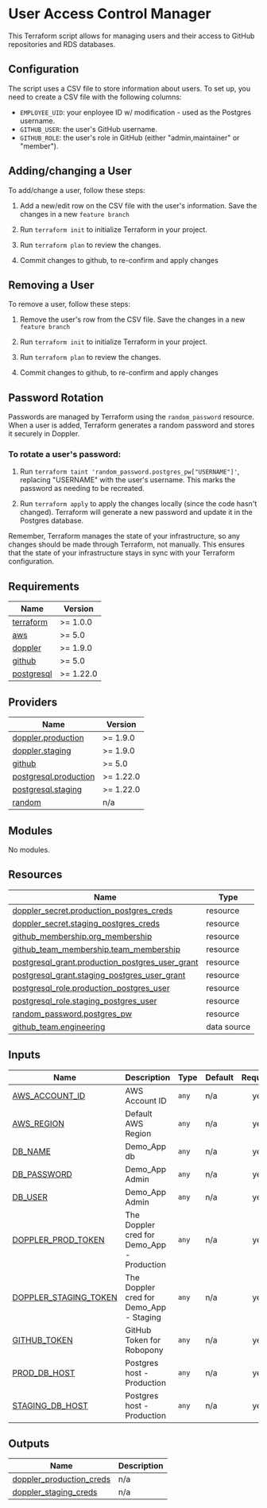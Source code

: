 # User Access Control Manager

This Terraform script allows for managing users and their access to GitHub repositories and RDS databases.

## Configuration

The script uses a CSV file to store information about users. To set up, you need to create a CSV file with the following columns:

- `EMPLOYEE_UID`: your enployee ID w/ modification - used as the Postgres username.
- `GITHUB_USER`: the user's GitHub username.
- `GITHUB_ROLE`: the user's role in GitHub (either "admin,maintainer" or "member").

## Adding/changing a User

To add/change a user, follow these steps:

1. Add a new/edit row on the CSV file with the user's information. Save the changes in a new `feature branch`

2. Run `terraform init` to initialize Terraform in your project.

3. Run `terraform plan` to review the changes. 

4. Commit changes to github, to re-confirm and apply changes

## Removing a User

To remove a user, follow these steps:

1. Remove the user's row from the CSV file. Save the changes in a new `feature branch`

2. Run `terraform init` to initialize Terraform in your project.

3. Run `terraform plan` to review the changes.  

4. Commit changes to github, to re-confirm and apply changes

## Password Rotation

Passwords are managed by Terraform using the `random_password` resource. When a user is added, Terraform generates a random password and stores it securely in Doppler.

### To rotate a user's password:

1. Run `terraform taint 'random_password.postgres_pw["USERNAME"]'`, replacing "USERNAME" with the user's username. This marks the password as needing to be recreated.

2. Run `terraform apply` to apply the changes locally (since the code hasn't changed). Terraform will generate a new password and update it in the Postgres database.

Remember, Terraform manages the state of your infrastructure, so any changes should be made through Terraform, not manually. This ensures that the state of your infrastructure stays in sync with your Terraform configuration.

<!-- BEGINNING OF PRE-COMMIT-TERRAFORM DOCS HOOK -->
## Requirements

| Name | Version |
|------|---------|
| <a name="requirement_terraform"></a> [terraform](#requirement\_terraform) | >= 1.0.0 |
| <a name="requirement_aws"></a> [aws](#requirement\_aws) | >= 5.0 |
| <a name="requirement_doppler"></a> [doppler](#requirement\_doppler) | >= 1.9.0 |
| <a name="requirement_github"></a> [github](#requirement\_github) | >= 5.0 |
| <a name="requirement_postgresql"></a> [postgresql](#requirement\_postgresql) | >= 1.22.0 |

## Providers

| Name | Version |
|------|---------|
| <a name="provider_doppler.production"></a> [doppler.production](#provider\_doppler.production) | >= 1.9.0 |
| <a name="provider_doppler.staging"></a> [doppler.staging](#provider\_doppler.staging) | >= 1.9.0 |
| <a name="provider_github"></a> [github](#provider\_github) | >= 5.0 |
| <a name="provider_postgresql.production"></a> [postgresql.production](#provider\_postgresql.production) | >= 1.22.0 |
| <a name="provider_postgresql.staging"></a> [postgresql.staging](#provider\_postgresql.staging) | >= 1.22.0 |
| <a name="provider_random"></a> [random](#provider\_random) | n/a |

## Modules

No modules.

## Resources

| Name | Type |
|------|------|
| [doppler_secret.production_postgres_creds](https://registry.terraform.io/providers/DopplerHQ/doppler/latest/docs/resources/secret) | resource |
| [doppler_secret.staging_postgres_creds](https://registry.terraform.io/providers/DopplerHQ/doppler/latest/docs/resources/secret) | resource |
| [github_membership.org_membership](https://registry.terraform.io/providers/integrations/github/latest/docs/resources/membership) | resource |
| [github_team_membership.team_membership](https://registry.terraform.io/providers/integrations/github/latest/docs/resources/team_membership) | resource |
| [postgresql_grant.production_postgres_user_grant](https://registry.terraform.io/providers/cyrilgdn/postgresql/latest/docs/resources/grant) | resource |
| [postgresql_grant.staging_postgres_user_grant](https://registry.terraform.io/providers/cyrilgdn/postgresql/latest/docs/resources/grant) | resource |
| [postgresql_role.production_postgres_user](https://registry.terraform.io/providers/cyrilgdn/postgresql/latest/docs/resources/role) | resource |
| [postgresql_role.staging_postgres_user](https://registry.terraform.io/providers/cyrilgdn/postgresql/latest/docs/resources/role) | resource |
| [random_password.postgres_pw](https://registry.terraform.io/providers/hashicorp/random/latest/docs/resources/password) | resource |
| [github_team.engineering](https://registry.terraform.io/providers/integrations/github/latest/docs/data-sources/team) | data source |

## Inputs

| Name | Description | Type | Default | Required |
|------|-------------|------|---------|:--------:|
| <a name="input_AWS_ACCOUNT_ID"></a> [AWS\_ACCOUNT\_ID](#input\_AWS\_ACCOUNT\_ID) | AWS Account ID | `any` | n/a | yes |
| <a name="input_AWS_REGION"></a> [AWS\_REGION](#input\_AWS\_REGION) | Default AWS Region | `any` | n/a | yes |
| <a name="input_DB_NAME"></a> [DB\_NAME](#input\_DB\_NAME) | Demo\_App db | `any` | n/a | yes |
| <a name="input_DB_PASSWORD"></a> [DB\_PASSWORD](#input\_DB\_PASSWORD) | Demo\_App Admin | `any` | n/a | yes |
| <a name="input_DB_USER"></a> [DB\_USER](#input\_DB\_USER) | Demo\_App Admin | `any` | n/a | yes |
| <a name="input_DOPPLER_PROD_TOKEN"></a> [DOPPLER\_PROD\_TOKEN](#input\_DOPPLER\_PROD\_TOKEN) | The Doppler cred for Demo\_App - Production | `any` | n/a | yes |
| <a name="input_DOPPLER_STAGING_TOKEN"></a> [DOPPLER\_STAGING\_TOKEN](#input\_DOPPLER\_STAGING\_TOKEN) | The Doppler cred for Demo\_App - Staging | `any` | n/a | yes |
| <a name="input_GITHUB_TOKEN"></a> [GITHUB\_TOKEN](#input\_GITHUB\_TOKEN) | GitHub Token for Robopony | `any` | n/a | yes |
| <a name="input_PROD_DB_HOST"></a> [PROD\_DB\_HOST](#input\_PROD\_DB\_HOST) | Postgres host - Production | `any` | n/a | yes |
| <a name="input_STAGING_DB_HOST"></a> [STAGING\_DB\_HOST](#input\_STAGING\_DB\_HOST) | Postgres host - Production | `any` | n/a | yes |

## Outputs

| Name | Description |
|------|-------------|
| <a name="output_doppler_production_creds"></a> [doppler\_production\_creds](#output\_doppler\_production\_creds) | n/a |
| <a name="output_doppler_staging_creds"></a> [doppler\_staging\_creds](#output\_doppler\_staging\_creds) | n/a |
<!-- END OF PRE-COMMIT-TERRAFORM DOCS HOOK -->
